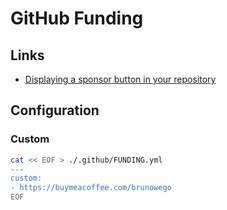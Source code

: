 # GitHub Funding

## Links

- [Displaying a sponsor button in your repository](https://docs.github.com/en/repositories/managing-your-repositorys-settings-and-features/customizing-your-repository/displaying-a-sponsor-button-in-your-repository)

## Configuration

### Custom

```sh
cat << EOF > ./.github/FUNDING.yml
---
custom:
- https://buymeacoffee.com/brunowego
EOF
```
